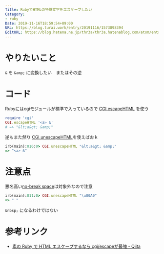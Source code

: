 ```yaml
---
Title: RubyでHTMLの特殊文字をエスケープしたい
Category:
- ruby
Date: 2019-11-16T18:59:54+09:00
URL: https://blog.turai.work/entry/20191116/1573898394
EditURL: https://blog.hatena.ne.jp/thr3a/thr3a.hatenablog.com/atom/entry/26006613466804865
---
```


# やりたいこと

`&` を `&amp;` に変換したい　またはその逆

# コード

Rubyにはcgiモジュールが標準で入っているので [CGI.escapeHTML](https://docs.ruby-lang.org/ja/latest/method/CGI/s/escapeHTML.html) を使う

```ruby
require 'cgi'
CGI.escapeHTML '<a> &'
# => "&lt;a&gt; &amp;"
```

逆もまた然り [CGI.unescapeHTML](https://docs.ruby-lang.org/ja/latest/method/CGI/s/unescapeHTML.html)を使えばおｋ

```ruby
irb(main):016:0> CGI.unescapeHTML "&lt;a&gt; &amp;"
=> "<a> &"
```

# 注意点

悪名高い[no-break space](https://ja.wikipedia.org/wiki/%E3%83%8E%E3%83%BC%E3%83%96%E3%83%AC%E3%83%BC%E3%82%AF%E3%82%B9%E3%83%9A%E3%83%BC%E3%82%B9)は対象外なので注意

```ruby
irb(main):011:0> CGI.unescapeHTML "\u00A0"
=> " "
```

`&nbsp;` になるわけではない

# 参考リンク

- [素の Ruby で HTML エスケープするなら cgi/escapeが最強 - Qiita](https://qiita.com/scivola/items/b2d749a5a720f9eb02b1)
